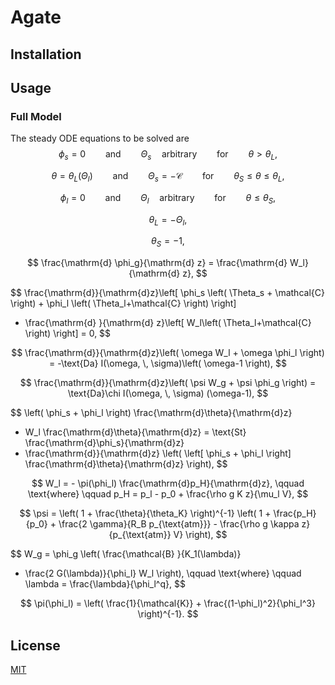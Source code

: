 # Agate #

## Installation ##

## Usage ##

### Full Model ###
The steady ODE equations to be solved are
$$
\phi_s = 0 \qquad \text{and} \qquad \Theta_s \quad \text{arbitrary} \qquad \text{for} \qquad \theta > \theta_L,
$$

$$
\theta = \theta_L(\Theta_l)\qquad \text{and} \qquad \Theta_s = - \mathcal{C}
\qquad \text{for} \qquad \theta_S \leq \theta \leq \theta_L,
$$

$$
\phi_l = 0 \qquad \text{and} \qquad \Theta_l \quad \text{arbitrary} \qquad \text{for} \qquad \theta \leq \theta_S,
$$

$$
\theta_L = - \Theta_l,
$$

$$
\theta_S = -1,
$$

$$
  \frac{\mathrm{d} \phi_g}{\mathrm{d} z} = \frac{\mathrm{d} W_l}{\mathrm{d} z},
$$

$$
\frac{\mathrm{d}}{\mathrm{d}z}\left[ \phi_s \left( \Theta_s + \mathcal{C} \right) + \phi_l \left( \Theta_l+\mathcal{C} \right) \right] 
+ \frac{\mathrm{d} }{\mathrm{d} z}\left[ W_l\left( \Theta_l+\mathcal{C} \right)  \right] 
= 0,
$$

$$
  \frac{\mathrm{d}}{\mathrm{d}z}\left( \omega W_l + \omega \phi_l \right)
  = -\text{Da} I(\omega, \, \sigma)\left( \omega-1 \right),
$$

$$
  \frac{\mathrm{d}}{\mathrm{d}z}\left( \psi W_g + \psi \phi_g \right) 
  = \text{Da}\chi I(\omega, \, \sigma) (\omega-1),
$$

$$
  \left( \phi_s + \phi_l \right) \frac{\mathrm{d}\theta}{\mathrm{d}z}
  + W_l \frac{\mathrm{d}\theta}{\mathrm{d}z}
  =  \text{St} \frac{\mathrm{d}\phi_s}{\mathrm{d}z}
  + \frac{\mathrm{d}}{\mathrm{d}z} \left( \left[ \phi_s + \phi_l \right] \frac{\mathrm{d}\theta}{\mathrm{d}z} \right),
$$

$$
  W_l = - \pi(\phi_l) \frac{\mathrm{d}p_H}{\mathrm{d}z}, \qquad \text{where} \qquad p_H = p_l - p_0 + \frac{\rho g K z}{\mu_l V},
$$

$$
\psi = \left( 1 + \frac{\theta}{\theta_K} \right)^{-1}
\left( 1 + \frac{p_H}{p_0} + \frac{2 \gamma}{R_B p_{\text{atm}}} - \frac{\rho g \kappa z}{p_{\text{atm}} V} \right),
$$

$$
  W_g = \phi_g \left( \frac{\mathcal{B} }{K_1(\lambda)}
  + \frac{2 G(\lambda)}{\phi_l} W_l \right),
  \qquad \text{where} \qquad \lambda = \frac{\lambda}{\phi_l^q},
$$

$$
\pi(\phi_l) = \left( \frac{1}{\mathcal{K}} + \frac{(1-\phi_l)^2}{\phi_l^3} \right)^{-1}.
$$

## License ##
[MIT](https://choosealicense.com/licenses/mit/)
